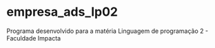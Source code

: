 # empresa_ads_lp02

Programa desenvolvido para a matéria Linguagem de programação 2 - Faculdade Impacta
